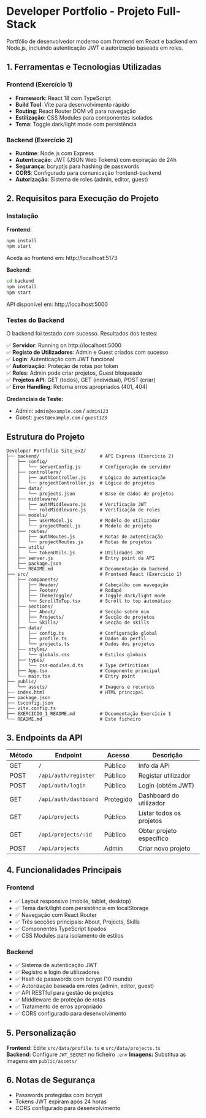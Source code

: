 # Developer Portfolio - Projeto Full-Stack

Portfólio de desenvolvedor moderno com frontend em React e backend em Node.js, incluindo autenticação JWT e autorização baseada em roles.

## 1. Ferramentas e Tecnologias Utilizadas

### Frontend (Exercício 1)
- **Framework**: React 18 com TypeScript
- **Build Tool**: Vite para desenvolvimento rápido
- **Routing**: React Router DOM v6 para navegação
- **Estilização**: CSS Modules para componentes isolados
- **Tema**: Toggle dark/light mode com persistência

### Backend (Exercício 2)
- **Runtime**: Node.js com Express
- **Autenticação**: JWT (JSON Web Tokens) com expiração de 24h
- **Segurança**: bcryptjs para hashing de passwords
- **CORS**: Configurado para comunicação frontend-backend
- **Autorização**: Sistema de roles (admin, editor, guest)

## 2. Requisitos para Execução do Projeto

### Instalação

**Frontend:**
```bash
npm install
npm start
```
Aceda ao frontend em: http://localhost:5173

**Backend:**
```bash
cd backend
npm install
npm start
```
API disponível em: http://localhost:5000

### Testes do Backend

O backend foi testado com sucesso. Resultados dos testes:

✅ **Servidor**: Running on http://localhost:5000  
✅ **Registo de Utilizadores**: Admin e Guest criados com sucesso  
✅ **Login**: Autenticação com JWT funcional  
✅ **Autorização**: Proteção de rotas por token  
✅ **Roles**: Admin pode criar projetos, Guest bloqueado  
✅ **Projetos API**: GET (todos), GET (individual), POST (criar)  
✅ **Error Handling**: Retorna erros apropriados (401, 404)

**Credenciais de Teste:**
- Admin: `admin@example.com` / `admin123`
- Guest: `guest@example.com` / `guest123`

## Estrutura do Projeto

```
Developer Portfolio Site_ex2/
├── backend/                      # API Express (Exercício 2)
│   ├── config/
│   │   └── serverConfig.js       # Configuração do servidor
│   ├── controllers/
│   │   ├── authController.js     # Lógica de autenticação
│   │   └── projectController.js  # Lógica de projetos
│   ├── data/
│   │   └── projects.json         # Base de dados de projetos
│   ├── middleware/
│   │   ├── authMiddleware.js     # Verificação JWT
│   │   └── roleMiddleware.js     # Verificação de roles
│   ├── models/
│   │   ├── userModel.js          # Modelo de utilizador
│   │   └── projectModel.js       # Modelo de projeto
│   ├── routes/
│   │   ├── authRoutes.js         # Rotas de autenticação
│   │   └── projectRoutes.js      # Rotas de projetos
│   ├── utils/
│   │   └── tokenUtils.js         # Utilidades JWT
│   ├── server.js                 # Entry point da API
│   ├── package.json
│   └── README.md                 # Documentação do backend
├── src/                          # Frontend React (Exercício 1)
│   ├── components/
│   │   ├── Header/               # Cabeçalho com navegação
│   │   ├── Footer/               # Rodapé
│   │   ├── ThemeToggle/          # Toggle dark/light mode
│   │   └── ScrollToTop.tsx       # Scroll to top automático
│   ├── sections/
│   │   ├── About/                # Secção sobre mim
│   │   ├── Projects/             # Secção de projetos
│   │   └── Skills/               # Secção de skills
│   ├── data/
│   │   ├── config.ts             # Configuração global
│   │   ├── profile.ts            # Dados do perfil
│   │   └── projects.ts           # Dados dos projetos
│   ├── styles/
│   │   └── globals.css           # Estilos globais
│   ├── types/
│   │   └── css-modules.d.ts      # Type definitions
│   ├── App.tsx                   # Componente principal
│   └── main.tsx                  # Entry point
├── public/
│   └── assets/                   # Imagens e recursos
├── index.html                    # HTML principal
├── package.json
├── tsconfig.json
├── vite.config.ts
├── EXERCICIO_1_README.md         # Documentação Exercício 1
└── README.md                     # Este ficheiro
```

## 3. Endpoints da API

| Método | Endpoint | Acesso | Descrição |
|--------|----------|--------|-----------|
| GET | `/` | Público | Info da API |
| POST | `/api/auth/register` | Público | Registar utilizador |
| POST | `/api/auth/login` | Público | Login (obtém JWT) |
| GET | `/api/auth/dashboard` | Protegido | Dashboard do utilizador |
| GET | `/api/projects` | Público | Listar todos os projetos |
| GET | `/api/projects/:id` | Público | Obter projeto específico |
| POST | `/api/projects` | Admin | Criar novo projeto |

## 4. Funcionalidades Principais

### Frontend
- ✅ Layout responsivo (mobile, tablet, desktop)
- ✅ Tema dark/light com persistência em localStorage
- ✅ Navegação com React Router
- ✅ Três secções principais: About, Projects, Skills
- ✅ Componentes TypeScript tipados
- ✅ CSS Modules para isolamento de estilos

### Backend
- ✅ Sistema de autenticação JWT
- ✅ Registro e login de utilizadores
- ✅ Hash de passwords com bcrypt (10 rounds)
- ✅ Autorização baseada em roles (admin, editor, guest)
- ✅ API RESTful para gestão de projetos
- ✅ Middleware de proteção de rotas
- ✅ Tratamento de erros apropriado
- ✅ CORS configurado para desenvolvimento

## 5. Personalização

**Frontend:** Edite `src/data/profile.ts` e `src/data/projects.ts`  
**Backend:** Configure `JWT_SECRET` no ficheiro `.env`
**Imagens:** Substitua as imagens em `public/assets/`

## 6. Notas de Segurança
- Passwords protegidas com bcrypt
- Tokens JWT expiram após 24 horas
- CORS configurado para desenvolvimento
